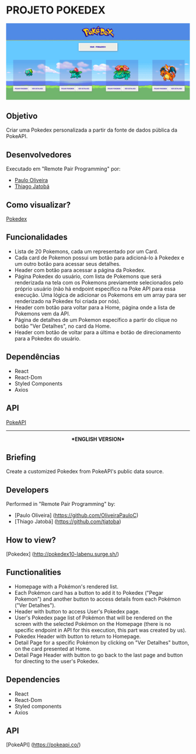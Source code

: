# PROJETO POKEDEX

<img src='https://github.com/future4code/cruz-pokedex10/blob/master/project_images/pokedexhome.png' alt='pokedex_home_img'/>

## Objetivo
Criar uma Pokedex personalizada a partir da fonte de dados pública da PokeAPI.

## Desenvolvedores
Executado em "Remote Pair Programming" por:
- [Paulo Oliveira](https://github.com/OliveiraPauloC)
- [Thiago Jatobá](https://github.com/tjatoba)

## Como visualizar?
[Pokedex](http://pokedex10-labenu.surge.sh/)

## Funcionalidades
- Lista de 20 Pokemons, cada um representado por um Card.
- Cada card de Pokemon possui um botão para adicioná-lo à Pokedex e um outro botão para acessar seus detalhes.
- Header com botão para acessar a página da Pokedex. 
- Página Pokedex do usuário, com lista de Pokemons que será renderizada na tela com os Pokemons previamente selecionados pelo próprio usuário (não há endpoint específico na Poke API para essa execução. Uma lógica de adicionar os Pokemons em um array para ser renderizado na Pokedex foi criada por nós).
- Header com botão para voltar para a Home, página onde a lista de Pokemons vem da API.
- Página de detalhes de um Pokemon específico a partir do clique no botão "Ver Detalhes", no card da Home.
- Header com botão de voltar para a última e botão de direcionamento para a Pokedex do usuário.

## Dependências
- React
- React-Dom
- Styled Components 
- Axios

## API
[PokeAPI](https://pokeapi.co/)

<hr></hr>

<div align= 'center'><b>*ENGLISH VERSION*</b></div>

## Briefing
Create a customized Pokedex from PokeAPI's public data source.

## Developers
Performed in "Remote Pair Programming" by:
- [Paulo Oliveira] (https://github.com/OliveiraPauloC)
- [Thiago Jatobá] (https://github.com/tjatoba)

## How to view?
[Pokedex] (http://pokedex10-labenu.surge.sh/)

## Functionalities
- Homepage with a Pokémon's rendered list.
- Each Pokémon card has a button to add it to Pokedex ("Pegar Pokemon") and another button to access details from each Pokémon ("Ver Detalhes").
- Header with button to access User's Pokedex page.
- User's Pokedex page list of Pokémon that will be rendered on the screen with the selected Pokémon on the Homepage (there is no specific endpoint in API for this execution, this part was created by us).
- Pokedex Header with button to return to Homepage.
- Detail Page for a specific Pokémon by clicking on "Ver Detalhes" button, on the card presented at Home.
- Detail Page Header with button to go back to the last page and button for directing to the user's Pokedex.

## Dependencies
- React
- React-Dom
- Styled components
- Axios

## API
[PokeAPI] (https://pokeapi.co/)
